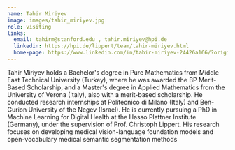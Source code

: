 ```yaml
---
name: Tahir Miriyev
image: images/tahir_miriyev.jpg
role: visiting
links:
  email: tahirm@stanford.edu , tahir.miriyev@hpi.de 
  linkedin: https://hpi.de/lippert/team/tahir-miriyev.html 
  home-page: https://www.linkedin.com/in/tahir-miriyev-24426a166/?originalSubdomain=de 
---
```

Tahir Miriyev holds a Bachelor's degree in Pure Mathematics from Middle East Technical University (Turkey), where he was awarded the BP Merit-Based Scholarship, and a Master's degree in Applied Mathematics from the University of Verona (Italy), also with a merit-based scholarship. He conducted research internships at Politecnico di Milano (Italy) and Ben-Gurion University of the Negev (Israel). He is currently pursuing a PhD in Machine Learning for Digital Health at the Hasso Plattner Institute (Germany), under the supervision of Prof. Christoph Lippert. His research focuses on developing medical vision-language foundation models and open-vocabulary medical semantic segmentation methods
